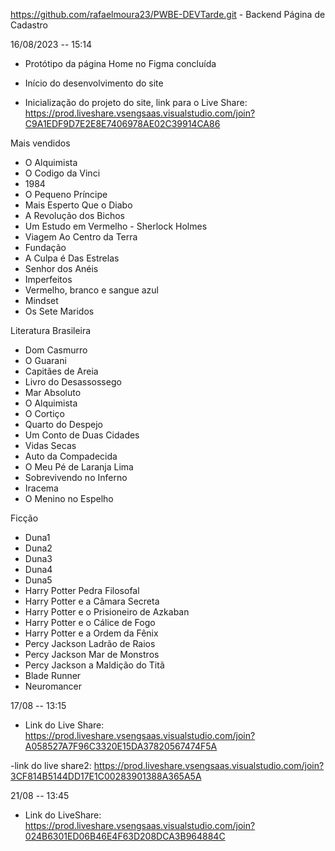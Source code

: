 https://github.com/rafaelmoura23/PWBE-DEVTarde.git   - Backend Página de Cadastro

16/08/2023 -- 15:14
- Protótipo da página Home no Figma concluída
- Início do desenvolvimento do site

- Inicialização do projeto do site, link para o Live Share: https://prod.liveshare.vsengsaas.visualstudio.com/join?C9A1EDF9D7E2E8E7406978AE02C39914CA86

Mais vendidos
- O Alquimista
- O Codigo da Vinci
- 1984
- O Pequeno Príncipe
- Mais Esperto Que o Diabo
- A Revolução dos Bichos
- Um Estudo em Vermelho - Sherlock Holmes
- Viagem Ao Centro da Terra
- Fundação
- A Culpa é Das Estrelas
- Senhor dos Anéis
- Imperfeitos
- Vermelho, branco e sangue azul
- Mindset
- Os Sete Maridos


Literatura Brasileira

- Dom Casmurro
- O Guarani
- Capitães de Areia
- Livro do Desassossego
- Mar Absoluto
- O Alquimista
- O Cortiço
- Quarto do Despejo
- Um Conto de Duas Cidades
- Vidas Secas
- Auto da Compadecida
- O Meu Pé de Laranja Lima
- Sobrevivendo no Inferno
- Iracema
- O Menino no Espelho


Ficção

- Duna1
- Duna2
- Duna3
- Duna4
- Duna5
- Harry Potter Pedra Filosofal
- Harry Potter e a Câmara Secreta
- Harry Potter e o Prisioneiro de Azkaban
- Harry Potter e o Cálice de Fogo
- Harry Potter e a Ordem da Fênix
- Percy Jackson Ladrão de Raios
- Percy Jackson Mar de Monstros
- Percy Jackson a Maldição do Titã
- Blade Runner
- Neuromancer


17/08 -- 13:15
- Link do Live Share: https://prod.liveshare.vsengsaas.visualstudio.com/join?A058527A7F96C3320E15DA37820567474F5A

-link do live share2: https://prod.liveshare.vsengsaas.visualstudio.com/join?3CF814B5144DD17E1C00283901388A365A5A


21/08 -- 13:45
- Link do LiveShare: https://prod.liveshare.vsengsaas.visualstudio.com/join?024B6301ED06B46E4F63D208DCA3B964884C